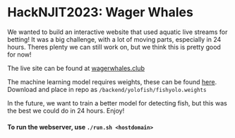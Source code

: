 # HackNJIT2023: Wager Whales

We wanted to build an interactive website that used aquatic live streams for betting!
It was a big challenge, with a lot of moving parts, especially in 24 hours. Theres plenty we can still work on,
but we think this is pretty good for now!

The live site can be found at [wagerwhales.club](https://wagerwhales.club)

The machine learning model requires weights, these can be found [here](https://drive.google.com/file/d/1daHSBGN_o5oXcd9Jcw7dQazn1lEsKmnf/view?usp=drive_link).
Download and place in repo as `/backend/yolofish/fishyolo.weights`

In the future, we want to train a better model for detecting fish, but this was the best we could do in 24 hours. Enjoy!

#### To run the webserver, use `./run.sh <hostdomain>`
